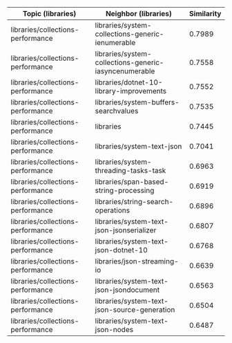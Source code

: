 | Topic (libraries) | Neighbor (libraries) | Similarity |
|-------------|-------------------|------------|
| libraries/collections-performance | libraries/system-collections-generic-ienumerable | 0.7989 |
| libraries/collections-performance | libraries/system-collections-generic-iasyncenumerable | 0.7558 |
| libraries/collections-performance | libraries/dotnet-10-library-improvements | 0.7552 |
| libraries/collections-performance | libraries/system-buffers-searchvalues | 0.7535 |
| libraries/collections-performance | libraries | 0.7445 |
| libraries/collections-performance | libraries/system-text-json | 0.7041 |
| libraries/collections-performance | libraries/system-threading-tasks-task | 0.6963 |
| libraries/collections-performance | libraries/span-based-string-processing | 0.6919 |
| libraries/collections-performance | libraries/string-search-operations | 0.6896 |
| libraries/collections-performance | libraries/system-text-json-jsonserializer | 0.6807 |
| libraries/collections-performance | libraries/system-text-json-dotnet-10 | 0.6768 |
| libraries/collections-performance | libraries/json-streaming-io | 0.6639 |
| libraries/collections-performance | libraries/system-text-json-jsondocument | 0.6563 |
| libraries/collections-performance | libraries/system-text-json-source-generation | 0.6504 |
| libraries/collections-performance | libraries/system-text-json-nodes | 0.6487 |
